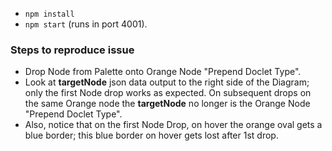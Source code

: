 - `npm install`
- `npm start` (runs in port 4001).

### Steps to reproduce issue
- Drop Node from Palette onto Orange Node "Prepend Doclet Type".
- Look at **targetNode** json data output to the right side of the Diagram; only the first Node drop works as expected. On subsequent drops on the same Orange node the **targetNode** no longer is the Orange Node "Prepend Doclet Type".
- Also, notice that on the first Node Drop, on hover the orange oval gets a blue border; this blue border on hover gets lost after 1st drop.
